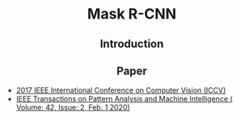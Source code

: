 <h1 align="center"> Mask R-CNN </h1>
<h2 align="center"> Introduction </h2>





















<h2 align="center"> Paper </h2>

- [2017 IEEE International Conference on Computer Vision (ICCV)](https://ieeexplore.ieee.org/document/8237584)
- [IEEE Transactions on Pattern Analysis and Machine Intelligence ( Volume: 42, Issue: 2, Feb. 1 2020)](https://ieeexplore.ieee.org/document/8372616)

